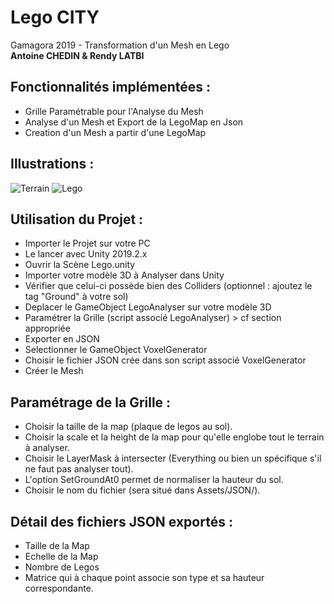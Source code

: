 # Lego CITY
Gamagora 2019 - Transformation d'un Mesh en Lego<br>
**Antoine CHEDIN & Rendy LATBI**

## Fonctionnalités implémentées :
- Grille Paramétrable pour l'Analyse du Mesh
- Analyse d'un Mesh et Export de la LegoMap en Json
- Creation d'un Mesh a partir d'une LegoMap

## Illustrations : 
![Terrain](Assets/Img/Terrain.PNG)
![Lego](Assets/Img/Lego.PNG)

## Utilisation du Projet :
- Importer le Projet sur votre PC
- Le lancer avec Unity 2019.2.x
- Ouvrir la Scène Lego.unity
- Importer votre modèle 3D à Analyser dans Unity
- Vérifier que celui-ci possède bien des Colliders (optionnel : ajoutez le tag "Ground" à votre sol)
- Deplacer le GameObject LegoAnalyser sur votre modèle 3D
- Paramétrer la Grille (script associé LegoAnalyser) > cf section appropriée
- Exporter en JSON
- Selectionner le GameObject VoxelGenerator
- Choisir le fichier JSON crée dans son script associé VoxelGenerator
- Créer le Mesh

## Paramétrage de la Grille :
- Choisir la taille de la map (plaque de legos au sol).
- Choisir la scale et la height de la map pour qu'elle englobe tout le terrain à analyser.
- Choisir le LayerMask à intersecter (Everything ou bien un spécifique s'il ne faut pas analyser tout).
- L'option SetGroundAt0 permet de normaliser la hauteur du sol.
- Choisir le nom du fichier (sera situé dans Assets/JSON/).

## Détail des fichiers JSON exportés :
- Taille de la Map
- Echelle de la Map
- Nombre de Legos
- Matrice qui à chaque point associe son type et sa hauteur correspondante.
